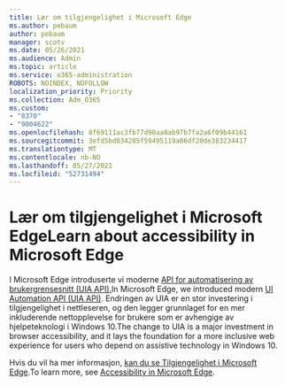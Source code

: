 ```yaml
---
title: Lær om tilgjengelighet i Microsoft Edge
ms.author: pebaum
author: pebaum
manager: scotv
ms.date: 05/26/2021
ms.audience: Admin
ms.topic: article
ms.service: o365-administration
ROBOTS: NOINDEX, NOFOLLOW
localization_priority: Priority
ms.collection: Adm_O365
ms.custom:
- "8370"
- "9004622"
ms.openlocfilehash: 8f69111ac3fb77d90aa8ab97b7fa2a6f09b44161
ms.sourcegitcommit: 3efd5bd034285f59495119a06df20de383234417
ms.translationtype: MT
ms.contentlocale: nb-NO
ms.lasthandoff: 05/27/2021
ms.locfileid: "52731494"
---
```

# <a name="learn-about-accessibility-in-microsoft-edge"></a><span data-ttu-id="94f2b-102">Lær om tilgjengelighet i Microsoft Edge</span><span class="sxs-lookup"><span data-stu-id="94f2b-102">Learn about accessibility in Microsoft Edge</span></span>

<span data-ttu-id="94f2b-103">I Microsoft Edge introduserte vi moderne [API for automatisering av brukergrensesnitt (UIA API).](https://go.microsoft.com/fwlink/?linkid=2153423)</span><span class="sxs-lookup"><span data-stu-id="94f2b-103">In Microsoft Edge, we introduced modern [UI Automation API (UIA API)](https://go.microsoft.com/fwlink/?linkid=2153423).</span></span> <span data-ttu-id="94f2b-104">Endringen av UIA er en stor investering i tilgjengelighet i nettleseren, og den legger grunnlaget for en mer inkluderende nettopplevelse for brukere som er avhengige av hjelpeteknologi i Windows 10.</span><span class="sxs-lookup"><span data-stu-id="94f2b-104">The change to UIA is a major investment in browser accessibility, and it lays the foundation for a more inclusive web experience for users who depend on assistive technology in Windows 10.</span></span> 

<span data-ttu-id="94f2b-105">Hvis du vil ha mer informasjon, [kan du se Tilgjengelighet i Microsoft Edge](https://go.microsoft.com/fwlink/?linkid=2153512).</span><span class="sxs-lookup"><span data-stu-id="94f2b-105">To learn more, see [Accessibility in Microsoft Edge](https://go.microsoft.com/fwlink/?linkid=2153512).</span></span>
